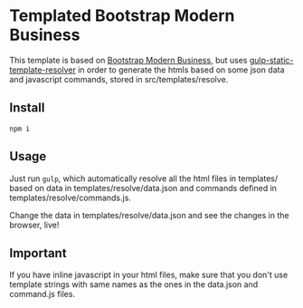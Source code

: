 # Templated Bootstrap Modern Business

This template is based on [Bootstrap Modern Business](https://github.com/BlackrockDigital/startbootstrap-modern-business), but uses [gulp-static-template-resolver](https://github.com/alialavia/gulp-static-template-resolver) in order to generate the htmls based on some json data and javascript commands, stored in src/templates/resolve.

## Install
```npm i```

## Usage
Just run `gulp`, which automatically resolve all the html files in templates/ based on data in templates/resolve/data.json and commands defined in templates/resolve/commands.js.

Change the data in templates/resolve/data.json and see the changes in the browser, live!

## Important
If you have inline javascript in your html files, make sure that you don't use template strings with same names as the ones in the data.json and command.js files.



